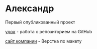 

# Александр
Первый опубликованный проект

[урок](https://alex2102.github.io/lesson/ "Опубликованный проект") - работа с репозиторием на GitHub

[сайт компании](https://alex2102.github.io/company/ "Опубликованный проект") - Верстка по макету
